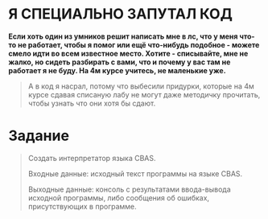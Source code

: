 # Я СПЕЦИАЛЬНО ЗАПУТАЛ КОД
**Если хоть один из умников решит написать мне в лс, что у меня что-то не работает, чтобы я помог или ещё что-нибудь 
подобное - можете смело идти во всем известное место. Хотите - списывайте, мне не жалко, но сидеть разбирать с вами, что
и почему у вас там не работает я не буду. На 4м курсе учитесь, не маленькие уже.**

> А в код я насрал, потому что выбесили придурки, которые на 4м курсе сдавая списаную лабу не могут даже методичку 
прочитать, чтобы узнать что они хотя бы сдают.

# Задание
> Создать интерпретатор языка CBAS.
> 
> Входные данные: исходный текст программы на языке CBAS.
> 
> Выходные данные: консоль с результатами ввода-вывода исходной программы, либо сообщения об ошибках, присутствующих в программе.

